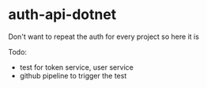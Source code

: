 # auth-api-dotnet

Don't want to repeat the auth for every project so here it is

Todo:
 - test for token service, user service
 - github pipeline to trigger the test